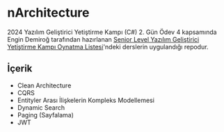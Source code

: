 # nArchitecture

2024 Yazılım Geliştirici Yetiştirme Kampı (C#) 2. Gün Ödev 4 kapsamında Engin Demiroğ tarafından hazırlanan [Senior Level Yazılım Geliştirici Yetiştirme Kampı Oynatma Listesi](https://www.youtube.com/playlist?list=PLqG356ExoxZVSCbdN3SrvAAEE5pJK1cEn)'ndeki derslerin uygulandığı repodur.

## İçerik
- Clean Architecture
- CQRS
- Entityler Arası İlişkelerin Kompleks Modellemesi
- Dynamic Search
- Paging (Sayfalama)
- JWT
